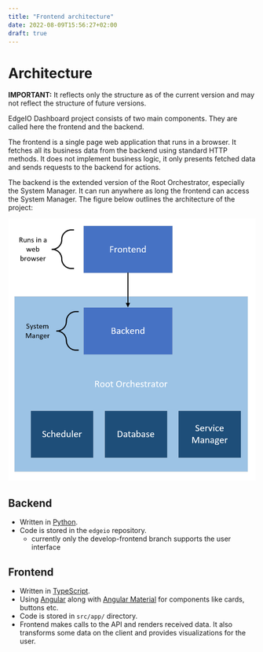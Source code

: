 ```yaml
---
title: "Frontend architecture"
date: 2022-08-09T15:56:27+02:00
draft: true
---
```

# Architecture

**IMPORTANT:** It reflects only the structure as of the current version and may not reflect the structure of
future versions.

EdgeIO Dashboard project consists of two main components. They are called here the
frontend and the backend.

The frontend is a single page web application that runs in a browser. It fetches all its
business data from the backend using standard HTTP methods. It does not implement business logic,
it only presents fetched data and sends requests to the backend for actions.

The backend is the extended version of the Root Orchestrator, especially the System Manager.
It can run anywhere as long the frontend can access the System Manager. 
The figure below outlines the architecture of the project:

![Architecture Overview](res/architecture.png)

## Backend

- Written in [Python](https://www.python.org).
- Code is stored in the `edgeio` repository.
  - currently only the develop-frontend branch supports the user interface

## Frontend

- Written in [TypeScript](https://www.typescriptlang.org/).
- Using [Angular](https://angular.io/) along with [Angular Material](https://material.angular.io/) for components like cards, buttons etc.
- Code is stored in `src/app/` directory.
- Frontend makes calls to the API and renders received data. It also transforms some data on the client and provides visualizations for the user.
